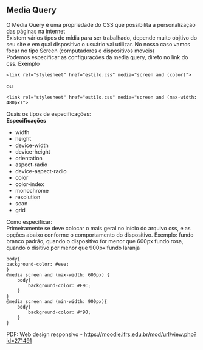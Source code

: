 ## Media Query
O Media Query é uma propriedade do CSS que possibilita a personalização das páginas na internet <br>
Existem vários tipos de mídia para ser trabalhado, depende muito objtivo do seu site e em qual dispositivo o usuário vai utilizar. No nosso caso vamos focar no tipo Screen (computadores e dispositivos moveis)<br>
Podemos especificar as configurações da media query, direto no link do css. Exemplo

    <link rel="stylesheet" href="estilo.css" media="screen and (color)">

ou

    <link rel="stylesheet" href="estilo.css" media="screen and (max-width: 480px)">

Quais os tipos de especificações: <br>
<strong>Especificações</strong>
<ul>
<li>width</li>
<li>height</li>
<li>device-width</li>
<li>device-height</li>
<li>orientation</li>
<li>aspect-radio</li>
<li>device-aspect-radio</li>
<li>color</li>
<li>color-index</li>
<li>monochrome</li>
<li>resolution</li>
<li>scan</li>
<li>grid</li>
</ul>

Como especificar: <br>
Primeiramente se deve colocar o mais geral no início do arquivo css, e as opções abaixo conforme o comportamento do dispositivo. Exemplo: fundo branco padrão, quando o dispositivo for menor que 600px fundo rosa, quando o disitivo por menor que 900px fundo laranja

    body{
    background-color: #eee;
    }
    @media screen and (max-width: 600px) {
        body{
            background-color: #F9C;
        }
    }
    @media screen and (min-width: 900px){
        body{
            background-color: #f90;
        }
    }

PDF: Web design responsivo - https://moodle.ifrs.edu.br/mod/url/view.php?id=271491 <br>

